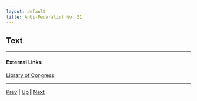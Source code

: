 ```yaml
---
layout: default
title: Anti-Federalist No. 31
---
```


## Text

---
#### External Links
[Library of Congress]()

---

[Prev](30.md) | [Up](README.md) | [Next](32.md)
